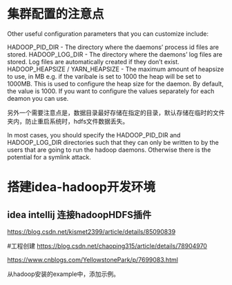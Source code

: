 

# 集群配置的注意点
Other useful configuration parameters that you can customize include:

HADOOP_PID_DIR - The directory where the daemons’ process id files are stored.
HADOOP_LOG_DIR - The directory where the daemons’ log files are stored. Log files are automatically created if they don’t exist.
HADOOP_HEAPSIZE / YARN_HEAPSIZE - The maximum amount of heapsize to use, in MB e.g. if the varibale is set to 1000 the heap will be set to 1000MB. This is used to configure the heap size for the daemon. By default, the value is 1000. If you want to configure the values separately for each deamon you can use.


另外一个需要注意点是，数据目录最好存储在指定的目录，默认存储在临时的文件夹内，防止重启系统时，hdfs文件数据丢失。

In most cases, you should specify the HADOOP_PID_DIR and HADOOP_LOG_DIR directories such that they can only be written to by the users that are going to run the hadoop daemons. Otherwise there is the potential for a symlink attack.


# 搭建idea-hadoop开发环境


## idea intellij 连接hadoopHDFS插件
https://blog.csdn.net/kismet2399/article/details/85090839

#工程创建
https://blog.csdn.net/chaoping315/article/details/78904970

https://www.cnblogs.com/YellowstonePark/p/7699083.html

从hadoop安装的example中，添加示例。
